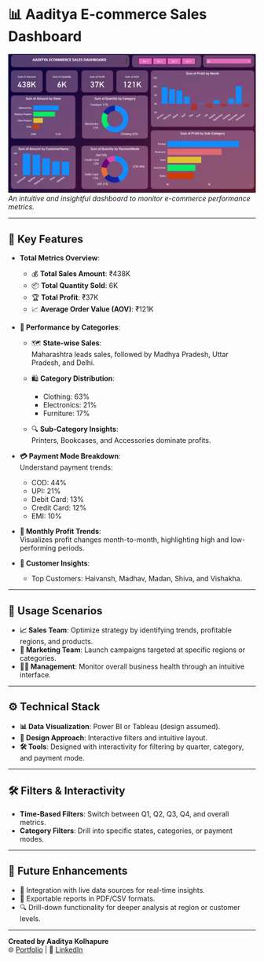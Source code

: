 # 📊 Aaditya E-commerce Sales Dashboard

![Dashboard Screenshot](https://github.com/aadityakolhapure/EcommerceSales_Dashboard/blob/main/Screenshot%202025-01-25%20115734.png)  
*An intuitive and insightful dashboard to monitor e-commerce performance metrics.*

---

## 🌟 Key Features

- **Total Metrics Overview**:
  - 💰 **Total Sales Amount**: ₹438K  
  - 📦 **Total Quantity Sold**: 6K  
  - 🏆 **Total Profit**: ₹37K  
  - 📈 **Average Order Value (AOV)**: ₹121K  

- **📍 Performance by Categories**:
  - 🗺️ **State-wise Sales**:  
    Maharashtra leads sales, followed by Madhya Pradesh, Uttar Pradesh, and Delhi.  
   
  - 🛍️ **Category Distribution**:  
    - Clothing: 63%  
    - Electronics: 21%  
    - Furniture: 17%  
   
  - 🔍 **Sub-Category Insights**:  
    Printers, Bookcases, and Accessories dominate profits.  
   

- **💳 Payment Mode Breakdown**:  
  Understand payment trends:  
  - COD: 44%  
  - UPI: 21%  
  - Debit Card: 13%  
  - Credit Card: 12%  
  - EMI: 10%  


- **📅 Monthly Profit Trends**:  
  Visualizes profit changes month-to-month, highlighting high and low-performing periods.  
 

- **👥 Customer Insights**:
  - Top Customers: Haivansh, Madhav, Madan, Shiva, and Vishakha.  
 

---

## 🎯 Usage Scenarios

- **📈 Sales Team**: Optimize strategy by identifying trends, profitable regions, and products.
- **🎯 Marketing Team**: Launch campaigns targeted at specific regions or categories.
- **👨‍💼 Management**: Monitor overall business health through an intuitive interface.

---

## ⚙️ Technical Stack

- **📊 Data Visualization**: Power BI or Tableau (design assumed).  
- **🎨 Design Approach**: Interactive filters and intuitive layout.  
- **🛠️ Tools**: Designed with interactivity for filtering by quarter, category, and payment mode.

---

## 🛠️ Filters & Interactivity

- **Time-Based Filters**: Switch between Q1, Q2, Q3, Q4, and overall metrics.  
- **Category Filters**: Drill into specific states, categories, or payment modes.  

---

## 🚀 Future Enhancements

- 🔄 Integration with live data sources for real-time insights.  
- 📂 Exportable reports in PDF/CSV formats.  
- 🔍 Drill-down functionality for deeper analysis at region or customer levels.  

---

**Created by Aaditya Kolhapure**  
🌐 [Portfolio](https://portfolio-aaditya-pravin-kolhapures-projects.vercel.app/) | 🔗 [LinkedIn](https://www.linkedin.com/in/aaditya-kolhapure-534a2b241/)
